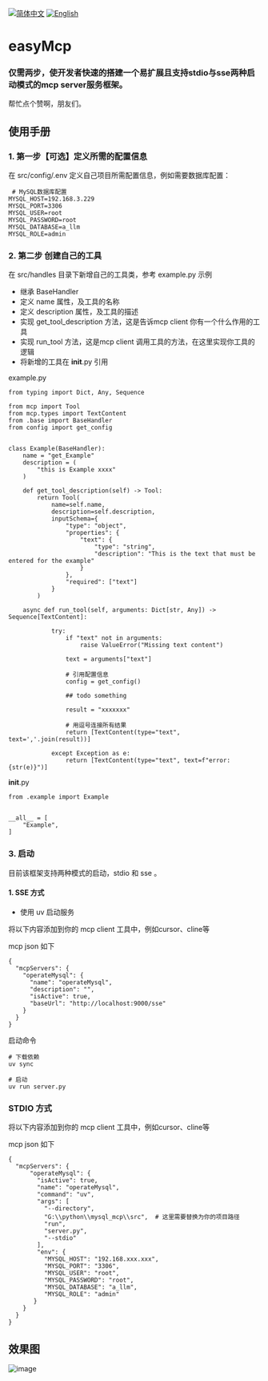 [![简体中文](https://img.shields.io/badge/简体中文-点击查看-orange)](README-zh.md)
[![English](https://img.shields.io/badge/English-Click-yellow)](README.md)

# easyMcp
### 仅需两步，使开发者快速的搭建一个易扩展且支持stdio与sse两种启动模式的mcp server服务框架。
帮忙点个赞啊，朋友们。

## 使用手册

### 1. 第一步【可选】定义所需的配置信息
在 src/config/.env 定义自己项目所需配置信息，例如需要数据库配置：
```aiignore
 # MySQL数据库配置
MYSQL_HOST=192.168.3.229
MYSQL_PORT=3306
MYSQL_USER=root
MYSQL_PASSWORD=root
MYSQL_DATABASE=a_llm
MYSQL_ROLE=admin
```


### 2. 第二步 创建自己的工具
在 src/handles 目录下新增自己的工具类，参考 example.py 示例

* 继承 BaseHandler 
* 定义 name 属性，及工具的名称
* 定义 description 属性，及工具的描述
* 实现 get_tool_description 方法，这是告诉mcp client 你有一个什么作用的工具
* 实现 run_tool 方法，这是mcp client 调用工具的方法，在这里实现你工具的逻辑
* 将新增的工具在 __init__.py 引用

example.py
```aiignore
from typing import Dict, Any, Sequence

from mcp import Tool
from mcp.types import TextContent
from .base import BaseHandler
from config import get_config


class Example(BaseHandler):
    name = "get_Example"
    description = (
        "this is Example xxxx"
    )

    def get_tool_description(self) -> Tool:
        return Tool(
            name=self.name,
            description=self.description,
            inputSchema={
                "type": "object",
                "properties": {
                    "text": {
                        "type": "string",
                        "description": "This is the text that must be entered for the example"
                    }
                },
                "required": ["text"]
            }
        )

    async def run_tool(self, arguments: Dict[str, Any]) -> Sequence[TextContent]:

            try:
                if "text" not in arguments:
                    raise ValueError("Missing text content")

                text = arguments["text"]

                # 引用配置信息
                config = get_config()

                ## todo something

                result = "xxxxxxx"

                # 用逗号连接所有结果
                return [TextContent(type="text", text=','.join(result))]

            except Exception as e:
                return [TextContent(type="text", text=f"error: {str(e)}")]

```

__init__.py 
```aiignore
from .example import Example


__all__ = [
    "Example",
]
```

### 3. 启动
目前该框架支持两种模式的启动，stdio 和 sse 。

#### 1. SSE 方式

- 使用 uv 启动服务

将以下内容添加到你的 mcp client 工具中，例如cursor、cline等

mcp json 如下
````
{
  "mcpServers": {
    "operateMysql": {
      "name": "operateMysql",
      "description": "",
      "isActive": true,
      "baseUrl": "http://localhost:9000/sse"
    }
  }
}
````

启动命令
```
# 下载依赖
uv sync

# 启动
uv run server.py
```

### STDIO 方式 

将以下内容添加到你的 mcp client 工具中，例如cursor、cline等

mcp json 如下
```
{
  "mcpServers": {
      "operateMysql": {
        "isActive": true,
        "name": "operateMysql",
        "command": "uv",
        "args": [
          "--directory",
          "G:\\python\\mysql_mcp\\src",  # 这里需要替换为你的项目路径
          "run",
          "server.py",
          "--stdio"
        ],
        "env": {
          "MYSQL_HOST": "192.168.xxx.xxx",
          "MYSQL_PORT": "3306",
          "MYSQL_USER": "root",
          "MYSQL_PASSWORD": "root",
          "MYSQL_DATABASE": "a_llm",
          "MYSQL_ROLE": "admin"
       }
    }
  }
}    
```

## 效果图
![image](https://github.com/user-attachments/assets/72854681-16ad-4dc8-a095-5e6e63e07deb)


